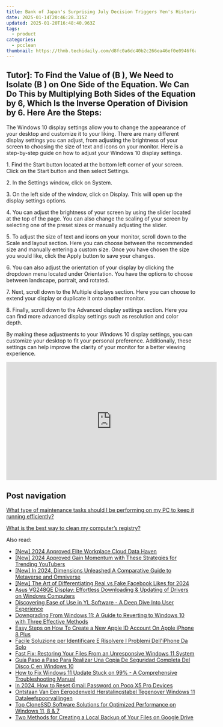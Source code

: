 ```yaml
---
title: Bank of Japan's Surprising July Decision Triggers Yen's Historic Drop to 107.43 Against New Yuan
date: 2025-01-14T20:46:28.315Z
updated: 2025-01-20T16:48:40.963Z
tags:
  - product
categories:
  - pcclean
thumbnail: https://thmb.techidaily.com/d8fc0a6dc40b2c266ea46ef0e0946f6a6f2bfc24fdd8c197f755ef2d88428204.jpg
---
```


## Tutor]: To Find the Value of \(B \), We Need to Isolate \(B \) on One Side of the Equation. We Can Do This by Multiplying Both Sides of the Equation by 6, Which Is the Inverse Operation of Division by 6. Here Are the Steps:

The Windows 10 display settings allow you to change the appearance of your desktop and customize it to your liking. There are many different display settings you can adjust, from adjusting the brightness of your screen to choosing the size of text and icons on your monitor. Here is a step-by-step guide on how to adjust your Windows 10 display settings. 

1\. Find the Start button located at the bottom left corner of your screen. Click on the Start button and then select Settings.

2\. In the Settings window, click on System.

3\. On the left side of the window, click on Display. This will open up the display settings options. 

4\. You can adjust the brightness of your screen by using the slider located at the top of the page. You can also change the scaling of your screen by selecting one of the preset sizes or manually adjusting the slider.

5\. To adjust the size of text and icons on your monitor, scroll down to the Scale and layout section. Here you can choose between the recommended size and manually entering a custom size. Once you have chosen the size you would like, click the Apply button to save your changes.

6\. You can also adjust the orientation of your display by clicking the dropdown menu located under Orientation. You have the options to choose between landscape, portrait, and rotated.

7\. Next, scroll down to the Multiple displays section. Here you can choose to extend your display or duplicate it onto another monitor.

8\. Finally, scroll down to the Advanced display settings section. Here you can find more advanced display settings such as resolution and color depth. 

By making these adjustments to your Windows 10 display settings, you can customize your desktop to fit your personal preference. Additionally, these settings can help improve the clarity of your monitor for a better viewing experience.

<!-- affiliate ads begin -->
<iframe width="560" height="315" src="https://www.youtube.com/embed/AQn0MYjIfyI?si=rIdjT-qMRpjpJXXa" title="YouTube video player" frameborder="0" allow="accelerometer; autoplay; clipboard-write; encrypted-media; gyroscope; picture-in-picture; web-share" referrerpolicy="strict-origin-when-cross-origin" allowfullscreen></iframe>
<!-- affiliate ads end -->

## Post navigation

[What type of maintenance tasks should I be performing on my PC to keep it running efficiently?](https://tools.techidaily.com/pcclean/products/)

[What is the best way to clean my computer’s registry?](https://tools.techidaily.com/pcclean/products/)

<ins class="adsbygoogle"
     style="display:block"
     data-ad-format="autorelaxed"
     data-ad-client="ca-pub-7571918770474297"
     data-ad-slot="1223367746"></ins>

<ins class="adsbygoogle"
     style="display:block"
     data-ad-client="ca-pub-7571918770474297"
     data-ad-slot="8358498916"
     data-ad-format="auto"
     data-full-width-responsive="true"></ins>

<span class="atpl-alsoreadstyle">Also read:</span>
<div><ul>
<li><a href="https://article-posts.techidaily.com/new-2024-approved-elite-workplace-cloud-data-haven/"><u>[New] 2024 Approved Elite Workplace Cloud Data Haven</u></a></li>
<li><a href="https://youtube-blog.techidaily.com/024-approved-gain-momentum-with-these-strategies-for-trending-youtubers/"><u>[New] 2024 Approved Gain Momentum with These Strategies for Trending YouTubers</u></a></li>
<li><a href="https://fox-links.techidaily.com/new-in-2024-dimensions-unleashed-a-comparative-guide-to-metaverse-and-omniverse/"><u>[New] In 2024, Dimensions Unleashed A Comparative Guide to Metaverse and Omniverse</u></a></li>
<li><a href="https://facebook-videos.techidaily.com/new-the-art-of-differentiating-real-vs-fake-facebook-likes-for-2024/"><u>[New] The Art of Differentiating Real vs Fake Facebook Likes for 2024</u></a></li>
<li><a href="https://hardware-updates.techidaily.com/asus-vg248qe-display-effortless-downloading-and-updating-of-drivers-on-windows-computers/"><u>Asus VG248QE Display: Effortless Downloading & Updating of Drivers on Windows Computers</u></a></li>
<li><a href="https://win-great.techidaily.com/discovering-ease-of-use-in-yl-software-a-deep-dive-into-user-experience/"><u>Discovering Ease of Use in YL Software - A Deep Dive Into User Experience</u></a></li>
<li><a href="https://win-exclusive.techidaily.com/downgrading-from-windows-11-a-guide-to-reverting-to-windows-10-with-three-effective-methods/"><u>Downgrading From Windows 11: A Guide to Reverting to Windows 10 with Three Effective Methods</u></a></li>
<li><a href="https://ios-unlock.techidaily.com/easy-steps-on-how-to-create-a-new-apple-id-account-on-apple-iphone-8-plus-by-drfone-ios/"><u>Easy Steps on How To Create a New Apple ID Account On Apple iPhone 8 Plus</u></a></li>
<li><a href="https://win-exclusive.techidaily.com/facile-soluzione-per-identificare-e-risolvere-i-problemi-delliphone-da-solo/"><u>Facile Soluzione per Identificare E Risolvere I Problemi Dell'iPhone Da Solo</u></a></li>
<li><a href="https://discover-guides.techidaily.com/fast-fix-restoring-your-files-from-an-unresponsive-windows-11-system/"><u>Fast Fix: Restoring Your Files From an Unresponsive Windows 11 System</u></a></li>
<li><a href="https://win-exclusive.techidaily.com/guia-paso-a-paso-para-realizar-una-copia-de-seguridad-completa-del-disco-c-en-windows-10/"><u>Guía Paso a Paso Para Realizar Una Copia De Seguridad Completa Del Disco C en Windows 10</u></a></li>
<li><a href="https://win-exclusive.techidaily.com/how-to-fix-windows-11-update-stuck-on-99-a-comprehensive-troubleshooting-manual/"><u>How to Fix Windows 11 Update Stuck on 99% - A Comprehensive Troubleshooting Manual</u></a></li>
<li><a href="https://easy-unlock-android.techidaily.com/in-2024-how-to-reset-gmail-password-on-poco-x5-pro-devices-by-drfone-android/"><u>In 2024, How to Reset Gmail Password on Poco X5 Pro Devices</u></a></li>
<li><a href="https://win-exclusive.techidaily.com/ontstaan-van-een-eergodenveld-herstalingstabel-tegenover-windows-11-dataleefspoorvallingen/"><u>Ontstaan Van Een Eergodenveld Herstalingstabel Tegenover Windows 11 Dataleefspoorvallingen</u></a></li>
<li><a href="https://win-exclusive.techidaily.com/top-clonessd-software-solutions-for-optimized-performance-on-windows-11-8-and-7/"><u>Top CloneSSD Software Solutions for Optimized Performance on Windows 11, 8 & 7</u></a></li>
<li><a href="https://win-exclusive.techidaily.com/two-methods-for-creating-a-local-backup-of-your-files-on-google-drive/"><u>Two Methods for Creating a Local Backup of Your Files on Google Drive</u></a></li>
</ul></div>

